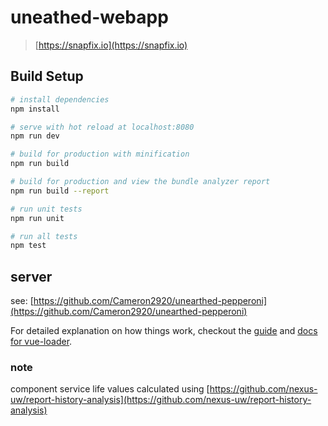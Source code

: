 # uneathed-webapp

> [https://snapfix.io](https://snapfix.io)

## Build Setup

``` bash
# install dependencies
npm install

# serve with hot reload at localhost:8080
npm run dev

# build for production with minification
npm run build

# build for production and view the bundle analyzer report
npm run build --report

# run unit tests
npm run unit

# run all tests
npm test
```

## server
see: [https://github.com/Cameron2920/unearthed-pepperoni](https://github.com/Cameron2920/unearthed-pepperoni)

For detailed explanation on how things work, checkout the [guide](http://vuejs-templates.github.io/webpack/) and [docs for vue-loader](http://vuejs.github.io/vue-loader).


### note
component service life values calculated using [https://github.com/nexus-uw/report-history-analysis](https://github.com/nexus-uw/report-history-analysis)
